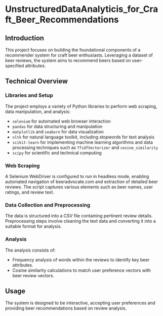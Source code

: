 # UnstructuredDataAnalyticis_for_Craft_Beer_Recommendations

## Introduction
This project focuses on building the foundational components of a recommender system for craft beer enthusiasts. Leveraging a dataset of beer reviews, the system aims to recommend beers based on user-specified attributes.

## Technical Overview

### Libraries and Setup
The project employs a variety of Python libraries to perform web scraping, data manipulation, and analysis:
- `selenium` for automated web browser interaction
- `pandas` for data structuring and manipulation
- `matplotlib` and `seaborn` for data visualization
- `nltk` for natural language toolkit, including stopwords for text analysis
- `scikit-learn` for implementing machine learning algorithms and data processing techniques such as `TfidfVectorizer` and `cosine_similarity`
- `scipy` for scientific and technical computing

### Web Scraping
A Selenium WebDriver is configured to run in headless mode, enabling automated navigation of beeradvocate.com and extraction of detailed beer reviews. The script captures various elements such as beer names, user ratings, and review text.

### Data Collection and Preprocessing
The data is structured into a CSV file containing pertinent review details. Preprocessing steps involve cleaning the text data and converting it into a suitable format for analysis.

### Analysis
The analysis consists of:
- Frequency analysis of words within the reviews to identify key beer attributes.
- Cosine similarity calculations to match user preference vectors with beer review vectors.

## Usage
The system is designed to be interactive, accepting user preferences and providing beer recommendations based on review analysis.
